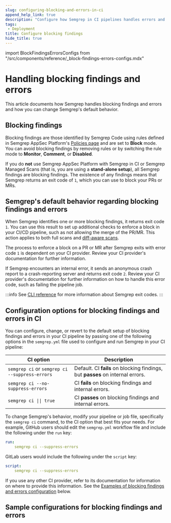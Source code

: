 ```yaml
---
slug: configuring-blocking-and-errors-in-ci
append_help_link: true
description: "Configure how Semgrep in CI pipelines handles errors and blocks findings."
tags:
 - Deployment
title: Configure blocking findings
hide_title: true
---
```


import BlockFindingsErrorsConfigs from "/src/components/reference/_block-findings-errors-configs.mdx"

# Handling blocking findings and errors

This article documents how Semgrep handles blocking findings and errors and how you can change Semgrep's default behavior.

## Blocking findings

Blocking findings are those identified by Semgrep Code using rules defined in Semgrep AppSec Platform's [Policies page](https://semgrep.dev/orgs/-/policies) and are set to **Block** mode. You can avoid blocking findings by removing rules or by switching the rule mode to **Monitor**, **Comment**, or **Disabled**.

If you do **not** use Semgrep AppSec Platform with Semgrep in CI or Semgrep Managed Scans (that is, you are using a **stand-alone setup**), all Semgrep findings are blocking findings. The existence of any findings means that Semgrep returns an exit code of `1`, which you can use to block your PRs or MRs.

## Semgrep's default behavior regarding blocking findings and errors

When Semgrep identifies one or more blocking findings, it returns exit code `1`. You can use this result to set up additional checks to enforce a block in your CI/CD pipeline, such as not allowing the merge of the PR/MR. This action applies to both full scans and [diff-aware scans](/semgrep-code/glossary#diff-aware-scan).

The process to enforce a block on a PR or MR after Semgrep exits with error code `1` is dependent on your CI provider. Review your CI provider's documentation for further information.

If Semgrep encounters an internal error, it sends an anonymous crash report to a crash-reporting server and returns exit code `2`. Review your CI provider's documentation for further information on how to handle this error code, such as failing the pipeline job. 

:::info
See [CLI reference](/cli-reference#exit-codes) for more information about Semgrep exit codes.
:::

## Configuration options for blocking findings and errors in CI
 
You can configure, change, or revert to the default setup of blocking findings and errors in your CI pipeline by passing one of the following options in the `semgrep.yml` file used to configure and run Semgrep in your CI pipeline:

| CI option | Description |
|------------------------------------------------|-------------------------------------|
| `semgrep ci` or `semgrep ci --suppress-errors` | Default. CI **fails** on blocking findings, but **passes** on internal errors. |
| `semgrep ci --no-suppress-errors` | CI **fails** on blocking findings and internal errors. |
| <code>semgrep ci &vert;&vert; true</code> | CI **passes** on blocking findings and internal errors. |

To change Semgrep's behavior, modify your pipeline or job file, specifically the `semgrep ci` command, to the CI option that best fits your needs. For example, GitHub users should edit the `semgrep.yml` workflow file and include the following under the `run` key:

```yaml
run:
    semgrep ci --suppress-errors
```

GitLab users would include the following under the `script` key:

```yaml
script:
    semgrep ci --suppress-errors
```

If you use any other CI provider, refer to its documentation for information on where to provide this information. 
See the [Examples of blocking findings and errors configuration](#examples-of-blocking-findings-and-errors-configuration) below.


## Sample configurations for blocking findings and errors

<BlockFindingsErrorsConfigs />
